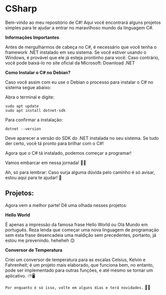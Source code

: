 # CSharp

Bem-vindo ao meu repositório de C#! Aqui você encontrará alguns projetos simples para te ajudar a entrar no maravilhoso mundo da linguagem C#.

**Informações Importantes**

Antes de mergulharmos de cabeça no C#, é necessário que você tenha o framework .NET instalado em seu sistema. Se você estiver usando o Windows, 
é provável que ele já esteja prontinho para você. Caso contrário, você pode baixá-lo no site oficial da Microsoft: Download .NET

**Como Instalar o C# no Debian?**

Caso você assim com eu use o Debian o processo para instalar o C# no sistema segue abaixo:

Abra o terminal e digite:

    sudo apt update
    sudo apt install dotnet-sdk

Para confirmar a instalação:

    dotnet --version

Deve aparecer a versão do SDK do .NET instalada no seu sistema. Se tudo der certo, você tá pronto para brilhar com o C#!

Agora que o C# tá instalado, podemos começar a programar! 

Vamos embarcar em nessa jornada! 🚀✨

Ah, só para lembrar: Caso surja alguma dúvida pelo caminho é só avisar, estou aqui para te ajudar! 🥰 

## Projetos:

Agora vem a melhor parte! Dê uma olhada nesses projetos: 


**Hello World**

É apenas a impressão da famosa frase Hello World ou Olá Mundo em português. Reza lenda que começar uma nova linguagem
de programação sem esta frase desencadeia uma maldição sem precedentes, portanto, já estou me prevenindo. heheheh 😌

**Conversor de Temperatura**

Criei um conversor de temperatura para as escalas Celsius, Kelvin e Fahrenheit; é um projeto mais elaborado, que
funciona bem, no entanto, pode ser implementado para outras funções, e até mesmo se tornar um aplicativo. ⛅🖥️

``` Por enquanto é só isso, volte em alguns dias e terá novidades. ``` 
🔋🤖
